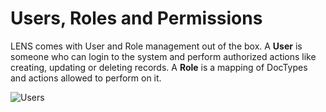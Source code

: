 # Users, Roles and Permissions


LENS comes with User and Role management out of the box. A **User** is someone who can login to the system and perform authorized actions like creating, updating or deleting records. A **Role** is a mapping of DocTypes and actions allowed to perform on it.

![Users](https://miro.medium.com/v2/resize:fit:785/1*uBf3SgcGi-I6Sml9aG10kw.png)
<!--stackedit_data:
eyJoaXN0b3J5IjpbLTE3MjY2OTc1MCwtNDM2MTUyNzEyLDIxMT
MxNDE0NjNdfQ==
-->
